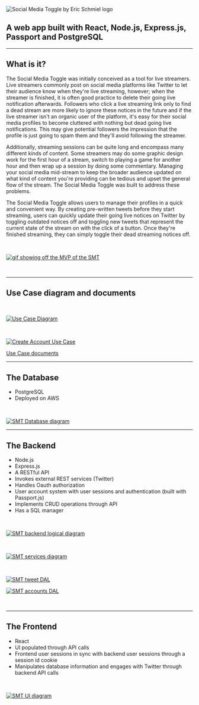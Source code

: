 ![Social Media Toggle by Eric Schmiel logo](https://eschmiel.github.io/smt-logo.png)

## A web app built with React, Node.js, Express.js, Passport and PostgreSQL

---

## What is it?

The Social Media Toggle was initially conceived as a tool for live streamers. Live streamers commonly post on social media platforms like Twitter to let their audience know when they're live streaming, however;
when the streamer is finished, it is often good practice to delete their going live notification afterwards. Followers who click a live streaming link only to find a dead stream are more likely to ignore these notices in the future
and if the live streamer isn't an organic user of the platform, it's easy for their social media profiles to become cluttered with nothing but dead going live notifications. This may give potential followers the impression that
the profile is just going to spam them and they'll avoid following the streamer.

Additionally, streaming sessions can be quite long and encompass many different kinds of content. Some streamers may do some graphic design work for the first hour of a stream, switch to playing a game for another hour and then wrap
up a session by doing some commentary. Managing your social media mid-stream to keep the broader audience updated on what kind of content you're providing can be tedious and upset the general flow of the stream. The Social Media Toggle
was built to address these problems.

The Social Media Toggle allows users to manage their profiles in a quick and convenient way. By creating pre-written tweets before they start streaming, users can quickly update their going live notices on Twitter by toggling
outdated notices off and toggling new tweets that represent the current state of the stream on with the click of a button. Once they're finished streaming, they can simply toggle their dead streaming notices off.

<br/>

[![gif showing off the MVP of the SMT](https://eschmiel.github.io/smt-mvp.gif)](https://eschmiel.github.io/smt-mvp.gif)

<br/>

---

## Use Case diagram and documents

<br/>

[![Use Case Diagram](https://eschmiel.github.io/SMT-use-case.svg)](https://eschmiel.github.io/SMT-use-case.svg)

<br/>

[![Create Account Use Case](https://eschmiel.github.io/use-case-create-account.png)](https://eschmiel.github.io/use-case-create-account.png)

[Use Case documents](https://drive.google.com/drive/folders/1E_K8H-9OMsDODiz7Er63GX56ch23hH9I?usp=sharing)

---

## The Database

- PostgreSQL
- Deployed on AWS

<br/>

[![SMT Database diagram](https://eschmiel.github.io/SMT-Database.svg)](https://eschmiel.github.io/SMT-Database.svg)

---

## The Backend

- Node.js
- Express.js
- A RESTful API
- Invokes external REST services (Twitter)
- Handles Oauth authorization
- User account system with user sessions and authentication (built with Passport.js)
- Implements CRUD operations through API
- Has a SQL manager

<br/>

[![SMT backend logical diagram](https://eschmiel.github.io/SMT-logical-diagram.svg)](https://eschmiel.github.io/SMT-logical-diagram.svg)


<br/>

[![SMT services diagram](https://eschmiel.github.io/SMT-services.svg)](https://eschmiel.github.io/SMT-services.svg)

<br/>

[![SMT tweet DAL](https://eschmiel.github.io/SMT-tweets.svg)](https://eschmiel.github.io/SMT-tweets.svg)

[![SMT accounts DAL](https://eschmiel.github.io/SMT-accounts-DAL.svg)](https://eschmiel.github.io/SMT-accounts-DAL.svg)

<br/> 

---

## The Frontend

- React
- UI populated through API calls
- Frontend user sessions in sync with backend user sessions through a session id cookie
- Manipulates database information and engages with Twitter through backend API calls

<br/>

[![SMT UI diagram](https://eschmiel.github.io/SMT-UI.svg)](https://eschmiel.github.io/SMT-UI.svg)
